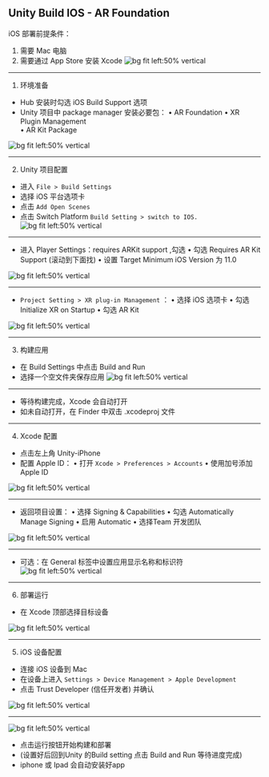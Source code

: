 ## Unity Build IOS - AR Foundation

iOS 部署前提条件：
1. 需要 Mac 电脑
2. 需要通过 App Store 安装 Xcode
![bg fit left:50% vertical](https://i.imgur.com/2oCumuR.webp)

---

1. 环境准备

-  Hub 安装时勾选 iOS Build Support 选项
- Unity 项目中 package manager 安装必要包：
  • AR Foundation
  • XR Plugin Management  
  • AR Kit Package


![bg fit left:50% vertical](https://i.imgur.com/M89bzpe.webp)

---

2. Unity 项目配置
- 进入 `File > Build Settings`
- 选择 iOS 平台选项卡
- 点击 `Add Open Scenes`
- 点击 Switch Platform `Build Setting > switch to IOS. `
![bg fit left:50% vertical](https://i.imgur.com/oMR1He5.webp)

---

- 进入 Player Settings：requires ARKit support ,勾选
  • 勾选 Requires AR Kit Support (滚动到下面找) 
  • 设置 Target Minimum iOS Version 为 11.0

![bg fit left:50% vertical](https://i.imgur.com/j3Sj1KS.webp)

---


- `Project Setting > XR plug-in Management` ：
  • 选择 iOS 选项卡
  • 勾选 Initialize XR on Startup
  • 勾选 AR Kit

![bg fit left:50% vertical](https://i.imgur.com/qRMW60A.webp)


---


3. 构建应用
- 在 Build Settings 中点击 Build and Run
- 选择一个空文件夹保存应用
![bg fit left:50% vertical](https://i.imgur.com/tiOPm1T.webp)

---


- 等待构建完成，Xcode 会自动打开
- 如未自动打开，在 Finder 中双击 .xcodeproj 文件


---



4. Xcode 配置
- 点击左上角 Unity-iPhone
- 配置 Apple ID：
  • 打开 `Xcode > Preferences > Accounts`
  • 使用加号添加 Apple ID

![bg fit left:50% vertical](https://i.imgur.com/wWlXxwy.webp)


---


- 返回项目设置：
  • 选择 Signing & Capabilities
  • 勾选 Automatically Manage Signing
  • 启用 Automatic
  • 选择Team 开发团队


![bg fit left:50% vertical](https://i.imgur.com/SHWIDPk.webp)


---

- 可选：在 General 标签中设置应用显示名称和标识符
![bg fit left:50% vertical](https://i.imgur.com/fGrxC2J.webp)

---
6. 部署运行
- 在 Xcode 顶部选择目标设备



![bg fit left:50% vertical](https://i.imgur.com/mQjsm7E.webp)



---
5. iOS 设备配置
- 连接 iOS 设备到 Mac
- 在设备上进入 `Settings > Device Management > Apple Development`
- 点击 Trust Developer (信任开发者) 并确认

![bg fit left:50% vertical](https://i.imgur.com/TMQFjg9.webp)

---

![bg fit left:50% vertical](https://i.imgur.com/miFH5bk.webp)
- 点击运行按钮开始构建和部署
- (设置好后回到Unity 的Build setting 点击  Build and Run 等待进度完成)
- iphone 或 Ipad 会自动安装好app

